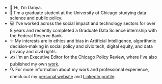 - 👋 Hi, I’m Danya.
- 📓 I'm a graduate student at the University of Chicago studying data science and public policy. 
- 💻 I've worked across the social impact and technology sectors for over 8 years and recently completed a Graduate Data Science internship with the Federal Reserve Bank. 
- ✨ My interests are in ethics and bias in Artificial Intelligence, algorithmic decision-making in social policy and civic tech, digital equity, and data privacy and civil rights.
- ✍️ I'm an Executive Editor for the Chicago Policy Review, where I've also published my own [work](https://chicagopolicyreview.org/author/danya-sherbini/).
- 🔍 For more information about my work and professional experience, check out my [personal website](https://danyasherbini.notion.site/Danya-Sherbini-ba06259e8e984fc4a733adaf83e032be?pvs=4) and [LinkedIn profile](https://www.linkedin.com/feed/).

<!---
dsherbini/dsherbini is a ✨ special ✨ repository because its `README.md` (this file) appears on your GitHub profile.
You can click the Preview link to take a look at your changes.
--->
